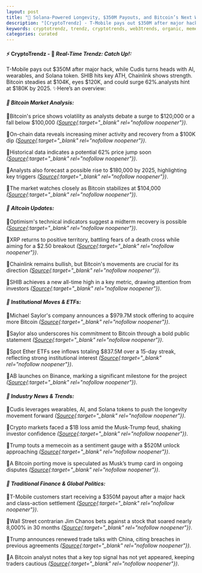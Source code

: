 ```yaml
---
layout: post
title: "🌅 Solana-Powered Longevity, $350M Payouts, and Bitcoin’s Next Wild Swing"
description: "[CryptoTrendz] - T-Mobile pays out $350M after major hack, while Cudis turns heads with AI, wearables, and Solana token. SHIB hits key ATH, Chainlink shows strength. Bitcoin steadies at $104K, eyes $120K, and could surge 62%.analysts hint at $180K by 2025."
keywords: cryptotrendz, trendz, cryptotrends, web3trends, organic, memecoin, Trump, BTC, AI, Analyst, Token, China, Market, Bitcoin, Miner, XRP
categories: curated
---
```


#### ⚡ CryptoTrendz - 📌 *Real-Time Trendz: Catch Up!:*

T-Mobile pays out $350M after major hack, while Cudis turns heads with AI, wearables, and Solana token. SHIB hits key ATH, Chainlink shows strength. Bitcoin steadies at $104K, eyes $120K, and could surge 62%.analysts hint at $180K by 2025. ✨Here’s an overview:


#### *🔖  Bitcoin Market Analysis:*  

🔹Bitcoin's price shows volatility as analysts debate a surge to $120,000 or a fall below $100,000 *([Source](https://s.avyag.com/fmhb){:target="_blank" rel="nofollow noopener"})*.  

🔹On-chain data reveals increasing miner activity and recovery from a $100K dip *([Source](https://s.avyag.com/rbzk){:target="_blank" rel="nofollow noopener"})*.  

🔹Historical data indicates a potential 62% price jump soon *([Source](https://s.avyag.com/95ao){:target="_blank" rel="nofollow noopener"})*.  

🔹Analysts also forecast a possible rise to $180,000 by 2025, highlighting key triggers *([Source](https://s.avyag.com/gjeg){:target="_blank" rel="nofollow noopener"})*.  

🔹The market watches closely as Bitcoin stabilizes at $104,000 *([Source](https://s.avyag.com/ktl3){:target="_blank" rel="nofollow noopener"})*.  

#### *🔖  Altcoin Updates:*  

🔹Optimism's technical indicators suggest a midterm recovery is possible *([Source](https://s.avyag.com/t7fe){:target="_blank" rel="nofollow noopener"})*.  

🔹XRP returns to positive territory, battling fears of a death cross while aiming for a $2.50 breakout *([Source](https://s.avyag.com/vngr){:target="_blank" rel="nofollow noopener"})*.  

🔹Chainlink remains bullish, but Bitcoin's movements are crucial for its direction *([Source](https://s.avyag.com/sx85){:target="_blank" rel="nofollow noopener"})*.  

🔹SHIB achieves a new all-time high in a key metric, drawing attention from investors *([Source](https://s.avyag.com/ako4){:target="_blank" rel="nofollow noopener"})*.  

#### *🔖  Institutional Moves & ETFs:*  

🔹Michael Saylor's company announces a $979.7M stock offering to acquire more Bitcoin *([Source](https://s.avyag.com/7hwo){:target="_blank" rel="nofollow noopener"})*.  

🔹Saylor also underscores his commitment to Bitcoin through a bold public statement *([Source](https://s.avyag.com/457c){:target="_blank" rel="nofollow noopener"})*.  

🔹Spot Ether ETFs see inflows totaling $837.5M over a 15-day streak, reflecting strong institutional interest *([Source](https://s.avyag.com/fios){:target="_blank" rel="nofollow noopener"})*.  

🔹AB launches on Binance, marking a significant milestone for the project *([Source](https://s.avyag.com/a62l){:target="_blank" rel="nofollow noopener"})*.  

#### *🔖  Industry News & Trends:*  

🔹Cudis leverages wearables, AI, and Solana tokens to push the longevity movement forward *([Source](https://s.avyag.com/g1r5){:target="_blank" rel="nofollow noopener"})*.  

🔹Crypto markets faced a $1B loss amid the Musk-Trump feud, shaking investor confidence *([Source](https://s.avyag.com/dij9){:target="_blank" rel="nofollow noopener"})*.  

🔹Trump touts a memecoin as a sentiment gauge with a $520M unlock approaching *([Source](https://s.avyag.com/agwo){:target="_blank" rel="nofollow noopener"})*.  

🔹A Bitcoin porting move is speculated as Musk’s trump card in ongoing disputes *([Source](https://s.avyag.com/ulgy){:target="_blank" rel="nofollow noopener"})*.  

#### *🔖  Traditional Finance & Global Politics:*  

🔹T-Mobile customers start receiving a $350M payout after a major hack and class-action settlement *([Source](https://s.avyag.com/2kqy){:target="_blank" rel="nofollow noopener"})*.  

🔹Wall Street contrarian Jim Chanos bets against a stock that soared nearly 8,000% in 30 months *([Source](https://s.avyag.com/1cp4){:target="_blank" rel="nofollow noopener"})*.  

🔹Trump announces renewed trade talks with China, citing breaches in previous agreements *([Source](https://s.avyag.com/vsop){:target="_blank" rel="nofollow noopener"})*.  

🔹A Bitcoin analyst notes that a key top signal has not yet appeared, keeping traders cautious *([Source](https://s.avyag.com/np3m){:target="_blank" rel="nofollow noopener"})*.